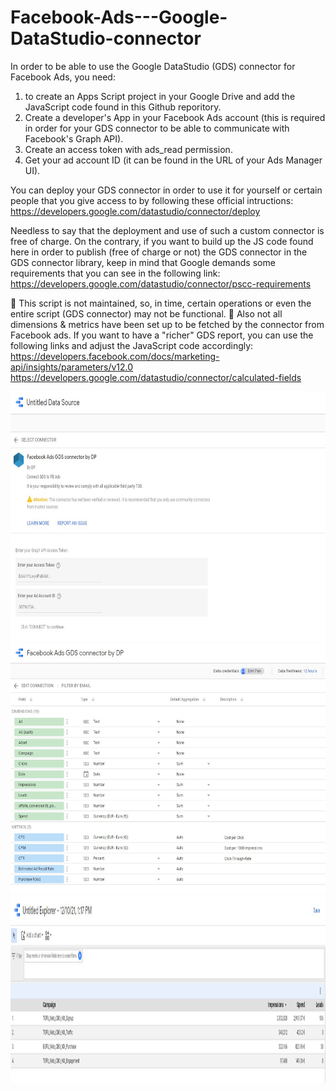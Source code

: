 # Facebook-Ads---Google-DataStudio-connector
In order to be able to use the Google DataStudio (GDS) connector for Facebook Ads, you need:
1) to create an Apps Script project in your Google Drive and add the JavaScript code found in this Github reporitory.
2) Create a developer's App in your Facebook Ads account (this is required in order for your GDS connector to be able to communicate with Facebook's Graph API).
3) Create an access token with ads_read permission.
4) Get your ad account ID (it can be found in the URL of your Ads Manager UI).

You can deploy your GDS connector in order to use it for yourself or certain people that you give access to by following these official intructions:
https://developers.google.com/datastudio/connector/deploy

Needless to say that the deployment and use of such a custom connector is free of charge.
On the contrary, if you want to build up the JS code found here in order to publish (free of charge or not) the GDS connector in the GDS connector library, keep in mind that Google demands some requirements that you can see in the following link:
https://developers.google.com/datastudio/connector/pscc-requirements

🚸 This script is not maintained, so, in time, certain operations or even the entire script (GDS connector) may not be functional. 
🚸 Also not all dimensions & metrics have been set up to be fetched by the connector from Facebook ads. If you want to have a "richer" GDS report, you can use the following links and adjust the JavaScript code accordingly:
https://developers.facebook.com/docs/marketing-api/insights/parameters/v12.0
https://developers.google.com/datastudio/connector/calculated-fields

<img src="https://github.com/dpan331/Facebook-Ads---Google-DataStudio-connector/blob/main/img/dataSourceConnector.jpg" height="400" width="600">

<img src="https://github.com/dpan331/Facebook-Ads---Google-DataStudio-connector/blob/main/img/dataSourceConnector_config.jpg" height="400" width="600">

<img src="https://github.com/dpan331/Facebook-Ads---Google-DataStudio-connector/blob/main/img/dataSourceConnector_explorer.jpg" height="300" width="1200">
